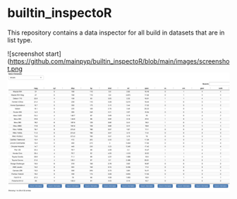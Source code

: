 # builtin_inspectoR
This repository contains a data inspector for all build in datasets that are in list type. 

![screenshot start](https://github.com/mainpyp/builtin_inspectoR/blob/main/images/screenshot.png
![screenshot column plot](https://github.com/mainpyp/builtin_inspectoR/blob/main/images/screenshot.png)
